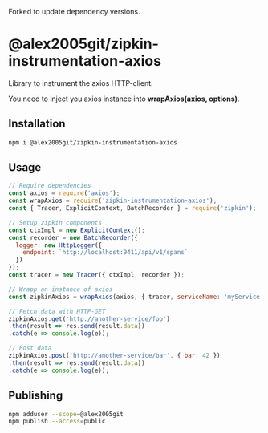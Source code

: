 Forked to update dependency versions.

# @alex2005git/zipkin-instrumentation-axios

Library to instrument the axios HTTP-client.

You need to inject you axios instance into **wrapAxios(axios, options)**.

## Installation

```bash
npm i @alex2005git/zipkin-instrumentation-axios
```

## Usage

```javascript
// Require dependencies
const axios = require('axios');
const wrapAxios = require('zipkin-instrumentation-axios');
const { Tracer, ExplicitContext, BatchRecorder } = require('zipkin');

// Setup zipkin components
const ctxImpl = new ExplicitContext();
const recorder = new BatchRecorder({
  logger: new HttpLogger({
    endpoint: `http://localhost:9411/api/v1/spans`
  })
});
const tracer = new Tracer({ ctxImpl, recorder });

// Wrapp an instance of axios
const zipkinAxios = wrapAxios(axios, { tracer, serviceName: 'myService'});

// Fetch data with HTTP-GET
zipkinAxios.get('http://another-service/foo')
.then(result => res.send(result.data))
.catch(e => console.log(e));

// Post data
zipkinAxios.post('http://another-service/bar', { bar: 42 })
.then(result => res.send(result.data))
.catch(e => console.log(e));
```

## Publishing

```bash
npm adduser --scope=@alex2005git
npm publish --access=public
```
